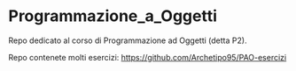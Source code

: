 # Programmazione_a_Oggetti
Repo dedicato al corso di Programmazione ad Oggetti (detta P2).



Repo contenete molti esercizi: https://github.com/Archetipo95/PAO-esercizi
